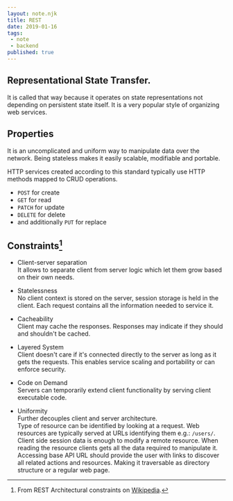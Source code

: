 ```yaml
---
layout: note.njk
title: REST
date: 2019-01-16
tags: 
 - note
 - backend
published: true
---
```


## Representational State Transfer.
It is called that way because it operates on state representations not depending on persistent state itself.
It is a very popular style of organizing web services.

## Properties
It is an uncomplicated and uniform way to manipulate data over the network.
Being stateless makes it easily scalable, modifiable and portable.

HTTP services created according to this standard typically use HTTP methods mapped to CRUD operations.

- `POST` for create
- `GET` for read
- `PATCH` for update
- `DELETE` for delete  
- and additionally `PUT` for replace

## Constraints[^1]
- Client-server separation   
It allows to separate client from server logic which let them grow based on their own needs.

- Statelessness  
No client context is stored on the server, session storage is held in the client. Each request contains all the information needed to service it.

- Cacheability  
Client may cache the responses. Responses may indicate if they should and shouldn't be cached.

- Layered System  
Client doesn't care if it's connected directly to the server as long as it gets the requests. This enables service scaling and portability or can enforce security.

- Code on Demand  
Servers can temporarily extend client functionality by serving client executable code.

- Uniformity  
Further decouples client and server architecture.  
Type of resource can be identified by looking at a request. Web resources are typically served at URLs identifying them e.g.: `/users/`.  
Client side session data is enough to modify a remote resource. When reading the resource clients gets all the data required to manipulate it.  
Accessing base API URL should provide the user with links to discover all related actions and resources. Making it traversable as directory structure or a regular web page.

[^1]: From REST Architectural constraints on [Wikipedia](https://en.wikipedia.org/wiki/Representational_state_transfer#Architectural_constraints).